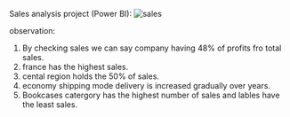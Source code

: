 Sales analysis project (Power BI):
![sales](https://github.com/shiva2334/Sales-analysis/assets/65301053/ce73ea9d-e82d-4602-9e0a-fba408c236a5)

observation:
1. By checking sales we can say company having 48% of profits fro total sales.
2. france has the highest sales.
3. cental region holds the 50% of sales.
4. economy shipping mode delivery is increased gradually over years.
5. Bookcases catergory has the highest number of sales and lables have the least sales.
